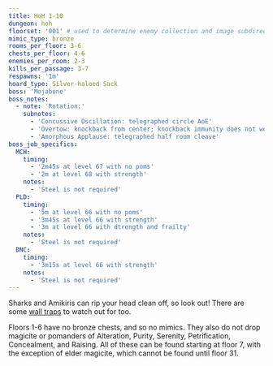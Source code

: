 ```yaml
---
title: HoH 1-10
dungeon: hoh
floorset: '001' # used to determine enemy collection and image subdirectory
mimic_type: bronze
rooms_per_floor: 3-6
chests_per_floor: 4-6
enemies_per_room: 2-3
kills_per_passage: 3-7
respawns: '1m'
hoard_type: Silver-haloed Sack
boss: 'Mojabune'
boss_notes:
  - note: 'Rotation:'
    subnotes:
      - 'Concussive Oscillation: telegraphed circle AoE'
      - 'Overtow: knockback from center; knockback immunity does not work'
      - 'Amorphous Applause: telegraphed half room cleave'
boss_job_specifics:
  MCH:
    timing:
      - '2m45s at level 67 with no poms'
      - '2m at level 68 with strength'
    notes:
      - 'Steel is not required'
  PLD:
    timing:
      - '5m at level 66 with no poms'
      - '3m45s at level 66 with strength'
      - '3m at level 66 with dtrength and frailty'
    notes:
      - 'Steel is not required'
  DNC:
    timing:
      - '3m15s at level 66 with strength'
    notes:
      - 'Steel is not required'
---
```


Sharks and Amikiris can rip your head clean off, so look out! There are some
[wall traps](/wall_traps.html#hoh-1-19) to watch out for too.

Floors 1-6 have no bronze chests, and so no mimics. They also do not drop
magicite or pomanders of Alteration, Purity, Serenity, Petrification,
Concealment, and Raising. All of these can be found starting at floor 7,
with the exception of elder magicite, which cannot be found until floor 31.
